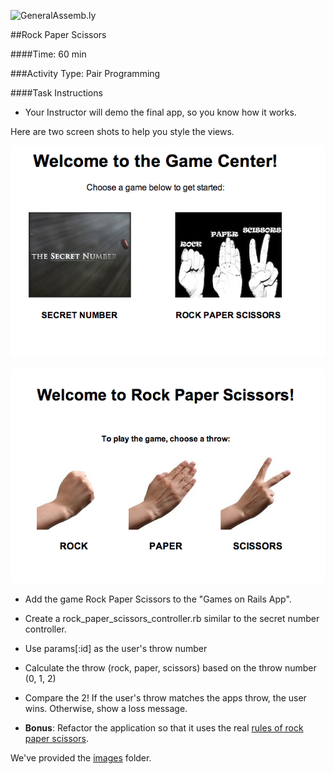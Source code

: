 ![GeneralAssemb.ly](http://studio.generalassemb.ly/GA_Slide_Assets/Exercise_icon_md.png)


##Rock Paper Scissors

####Time: 60 min

###Activity Type: Pair Programming

####Task Instructions

*	Your Instructor will demo the final app, so you know how it works. 

Here are two screen shots to help you style the views.

![screen shot 1](../../assets/rails/lesson_8_final_screen_shot.png)

![screen shot 2](../../assets/rails/throw_choice.png)

*	Add the game Rock Paper Scissors to the "Games on Rails App".

*	Create a rock_paper_scissors_controller.rb similar to the secret number controller.

*	Use params[:id] as the user's throw number

*	Calculate the throw (rock, paper, scissors) based on the throw number (0, 1, 2)

*	Compare the 2! If the user's throw matches the apps throw, the user wins. Otherwise, show a loss message.

*	__Bonus__: Refactor the application so that it uses the real [rules of rock paper scissors](http://en.wikipedia.org/wiki/Rock-paper-scissors). 


We've provided the [images](images/) folder.



